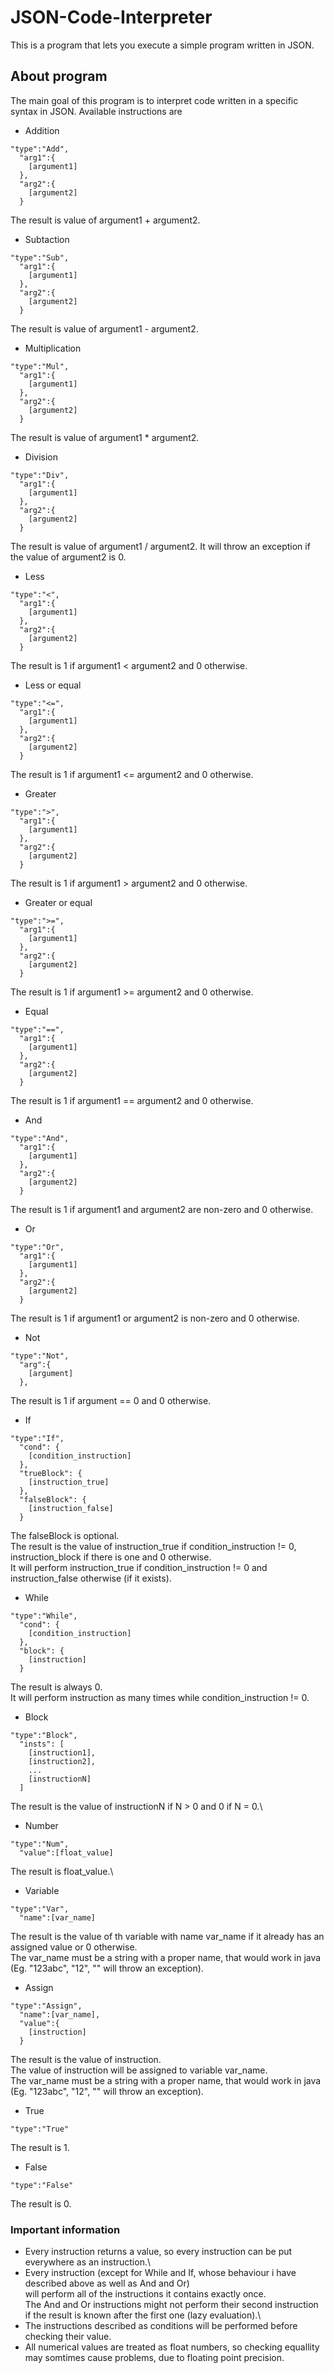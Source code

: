 # JSON-Code-Interpreter

This is a program that lets you execute a simple program written in JSON.

## About program

The main goal of this program is to interpret code written in a specific syntax in JSON.
Available instructions are
- Addition

```
"type":"Add",
  "arg1":{
    [argument1]
  },
  "arg2":{
    [argument2]
  }
```
The result is value of argument1 + argument2.
- Subtaction

```
"type":"Sub",
  "arg1":{
    [argument1]
  },
  "arg2":{
    [argument2]
  }
```
The result is value of argument1 - argument2.
- Multiplication

```
"type":"Mul",
  "arg1":{
    [argument1]
  },
  "arg2":{
    [argument2]
  }
```
The result is value of argument1 * argument2.
- Division

```
"type":"Div",
  "arg1":{
    [argument1]
  },
  "arg2":{
    [argument2]
  }
```
The result is value of argument1 / argument2.
It will throw an exception if the value of argument2 is 0.
- Less

```
"type":"<",
  "arg1":{
    [argument1]
  },
  "arg2":{
    [argument2]
  }
```
The result is 1 if argument1 < argument2 and 0 otherwise.
- Less or equal

```
"type":"<=",
  "arg1":{
    [argument1]
  },
  "arg2":{
    [argument2]
  }
```
The result is 1 if argument1 <= argument2 and 0 otherwise.
- Greater

```
"type":">",
  "arg1":{
    [argument1]
  },
  "arg2":{
    [argument2]
  }
```
The result is 1 if argument1 > argument2 and 0 otherwise.
- Greater or equal

```
"type":">=",
  "arg1":{
    [argument1]
  },
  "arg2":{
    [argument2]
  }
```
The result is 1 if argument1 >= argument2 and 0 otherwise.
- Equal

```
"type":"==",
  "arg1":{
    [argument1]
  },
  "arg2":{
    [argument2]
  }
```
The result is 1 if argument1 == argument2 and 0 otherwise.
- And

```
"type":"And",
  "arg1":{
    [argument1]
  },
  "arg2":{
    [argument2]
  }
```
The result is 1 if argument1 and argument2 are non-zero and 0 otherwise.
- Or

```
"type":"Or",
  "arg1":{
    [argument1]
  },
  "arg2":{
    [argument2]
  }
```
The result is 1 if argument1 or argument2 is non-zero and 0 otherwise.
- Not

```
"type":"Not",
  "arg":{
    [argument]
  },
```
The result is 1 if argument == 0 and 0 otherwise.
- If

```
"type":"If",
  "cond": {
    [condition_instruction]
  },
  "trueBlock": {
    [instruction_true]
  },
  "falseBlock": {
    [instruction_false]
  }
```
The falseBlock is optional.\
The result is the value of instruction_true if condition_instruction != 0, instruction_block if there is one and 0 otherwise.\
It will perform instruction_true if condition_instruction != 0 and instruction_false otherwise (if it exists).
- While

```
"type":"While",
  "cond": {
    [condition_instruction]
  },
  "block": {
    [instruction]
  }
```
The result is always 0.\
It will perform instruction as many times while condition_instruction != 0.
- Block

```
"type":"Block",
  "insts": [
    [instruction1],
    [instruction2],
    ...
    [instructionN]
  ]
```
The result is the value of instructionN if N > 0 and 0 if N = 0.\
- Number

```
"type":"Num",
  "value":[float_value]
```
The result is float_value.\
- Variable

```
"type":"Var",
  "name":[var_name]
```

The result is the value of th variable with name var_name if it already has an assigned value or 0 otherwise.\
The var_name must be a string with a proper name, that would work in java (Eg. "123abc", "12", "" will throw an exception).
- Assign

```
"type":"Assign",
  "name":[var_name],
  "value":{
    [instruction]
  }
```

The result is the value of instruction.\
The value of instruction will be assigned to variable var_name.\
The var_name must be a string with a proper name, that would work in java (Eg. "123abc", "12", "" will throw an exception).
- True

```
"type":"True"
```
The result is 1.
- False

```
"type":"False"
```
The result is 0.

### Important information
- Every instruction returns a value, so every instruction can be put everywhere as an instruction.\
- Every instruction (except for While and If, whose behaviour i have described above as well as And and Or)\
will perform all of the instructions it contains exactly once.\
The And and Or instructions might not perform their second instruction if the result is known after the first one (lazy evaluation).\
- The instructions described as conditions will be performed before checking their value.
- All numerical values are treated as float numbers, so checking equallity may somtimes cause problems, due to floating point precision.
